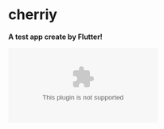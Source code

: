 # cherriy

**A test app create by Flutter!**

![:smile: Latest Version 0.0.1](./sources/cherriy.apk)